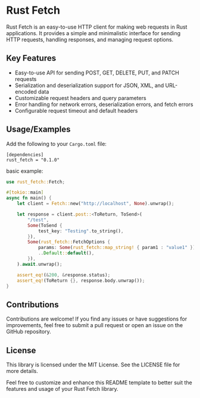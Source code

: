 
# Rust Fetch

Rust Fetch is an easy-to-use HTTP client for making web requests in Rust applications. It provides a simple and minimalistic interface for sending HTTP requests, handling responses, and managing request options. 

## Key Features

- Easy-to-use API for sending POST, GET, DELETE, PUT, and PATCH requests
- Serialization and deserialization support for JSON, XML, and URL-encoded data
- Customizable request headers and query parameters
- Error handling for network errors, deserialization errors, and fetch errors
- Configurable request timeout and default headers



## Usage/Examples

Add the following to your `Cargo.toml` file:

```
[dependencies]
rust_fetch = "0.1.0"
```
basic example:

```rust
use rust_fetch::Fetch;

#[tokio::main]
async fn main() {
    let client = Fetch::new("http://localhost", None).unwrap();

    let response = client.post::<ToReturn, ToSend>(
        "/test",
        Some(ToSend {
            test_key: "Testing".to_string(),
        }),
        Some(rust_fetch::FetchOptions {
            params: Some(rust_fetch::map_string! { param1 : "value1" }),
            ..Default::default(),
        }),
    ).await.unwrap();

    assert_eq!(&200, &response.status);
    assert_eq!(ToReturn {}, response.body.unwrap());
}
```
## Contributions

Contributions are welcome! If you find any issues or have suggestions for improvements, feel free to submit a pull request or open an issue on the GitHub repository.

## License

This library is licensed under the MIT License. See the LICENSE file for more details.

Feel free to customize and enhance this README template to better suit the features and usage of your Rust Fetch library.

